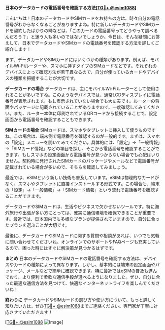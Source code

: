 **日本のデータカードの電話番号を確認する方法[[TG💪+ @esim1088](https://t.me/s/esim1088)]**

こんにちは！日本のデータカードやSIMカードをお持ちの方は、時々自分の電話番号がわからなくなることがありますよね。特に新しいデータカードやSIMカードを契約したばかりの時などは、「このカードの電話番号ってどうやって調べるんだろう？」と迷う人も多いのではないでしょうか。今日は、そんな疑問にお答えして、日本でデータカードやSIMカードの電話番号を確認する方法を詳しくご紹介します！

まず、データカードやSIMカードにはいくつかの種類があります。例えば、モバイルWi-Fiルーターや、スマホに挿すタイプのSIMカードなどです。それぞれのデバイスによって確認方法が若干異なるので、自分が使っているカードやデバイスの種類を把握することが大切です。

**データカードの場合**
データカードは、主にモバイルWi-Fiルーターとして使用されることが多いですね。このようなデバイスでは、通常LCDディスプレイに電話番号が表示されます。もし表示されていない場合でも大丈夫です。ルーターの背面やパッケージに記載されていることがありますので、一度確認してみてください。また、ルーター本体に印刷されているQRコードから接続することで、設定画面から電話番号を確認することもできます。

**SIMカードの場合**
SIMカードは、スマホやタブレットに挿入して使うものですね。この場合は、端末側で電話番号を確認するのが一般的です。まずは、スマホの「設定」メニューを開いてみてください。具体的には、「設定」→「一般情報」→「SIMカード情報」などの項目を探し、そこから電話番号を確認することができます。もしスマホの設定画面から電話番号が見つからない場合でも心配はいりません。契約時に発行されたSIMカードのパッケージやメールなどで電話番号が記載されている場合が多いので、そちらを確認してみましょう。

最近では、eSIMという新しい技術も普及しています。eSIMは物理的なカードがなく、スマホやタブレットに直接インストールする形式です。この場合も、端末の「設定」→「一般情報」→「SIMカード情報」という流れで電話番号を確認することができます。

データカードやSIMカードは、生活やビジネスで欠かせないツールです。特に海外旅行や出張が多い方にとっては、確実に通信環境を確保できることが重要です。最近では、日本国内でも多様なプランが提供されていますので、自分に合ったプランを選ぶことが大切です。

最後に、データカードやSIMカードに関する質問や相談があれば、いつでも気軽に問い合わせてくださいね。オンラインでのサポートやFAQページも充実しているので、困った時にはすぐに解決策が見つかるはずです。

**まとめ**
日本のデータカードやSIMカードの電話番号を確認する方法は、デバイスやカードの種類によって異なります。しかし、基本的には端末の設定画面やパッケージ、メールなどで簡単に確認できます。特に最近ではeSIMの普及も進んでおり、より便利で柔軟な通信手段が選べるようになりました。ぜひ、自分に合った最適な通信方法を見つけて、快適なインターネットライフを楽しんでくださいね！

**終わりに**
データカードやSIMカードの選び方や使い方について、もっと詳しく知りたい方は、ぜひ[TG💪+ @esim1088](https://t.me/s/esim1088)までご連絡ください。専門家が丁寧に対応させていただきます！

[[TG💪+ @esim1088](https://t.me/s/esim1088) ![Image](https://i.postimg.cc/Y0z9fWf4/image.png)]